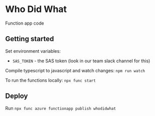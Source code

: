 # Who Did What

Function app code

## Getting started

Set environment variables:
- `SAS_TOKEN` - the SAS token (look in our team slack channel for this)

Compile typescript to javascript and watch changes:
`npm run watch`

To run the functions locally:
`npx func start`

## Deploy

Run
`npx func azure functionapp publish whodidwhat`
